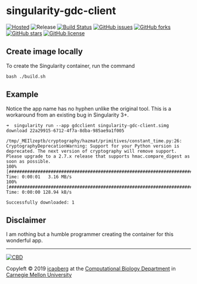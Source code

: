 # singularity-gdc-client
[![Hosted](https://img.shields.io/badge/hosted-sylabs.io-red.svg)](https://cloud.sylabs.io/library/icaoberg/default/gdc-client)
![Release](https://img.shields.io/badge/release-prealpha-red.svg)
[![Build Status](https://travis-ci.org/icaoberg/singularity-gdc-client.svg?branch=master)](https://travis-ci.org/icaoberg/singularity-gdc-client)
[![GitHub issues](https://img.shields.io/github/issues/icaoberg/singularity-gdc-client.svg)](https://github.com/icaoberg/singularity-gdc-client/issues)
[![GitHub forks](https://img.shields.io/github/forks/icaoberg/singularity-gdc-client.svg)](https://github.com/icaoberg/singularity-gdc-client/network)
[![GitHub stars](https://img.shields.io/github/stars/icaoberg/singularity-gdc-client.svg)](https://github.com/icaoberg/singularity-gdc-client/stargazers)
[![GitHub license](https://img.shields.io/badge/license-GPLv3-blue.svg)](https://www.gnu.org/licenses/quick-guide-gplv3.en.html)

## Create image locally
To create the Singularity container, run the command

```
bash ./build.sh
```

## Example

Notice the app name has no hyphen unlike the original tool. This is a workaround from an existing bug in Singularity 3+.

```
➜  singularity run --app gdcclient singularity-gdc-client.simg download 22a29915-6712-4f7a-8dba-985ae9a1f005

/tmp/_MEIlzeptb/cryptography/hazmat/primitives/constant_time.py:26: CryptographyDeprecationWarning: Support for your Python version is deprecated. The next version of cryptography will remove support. Please upgrade to a 2.7.x release that supports hmac.compare_digest as soon as possible.
100% [#############################################################################] Time: 0:00:01   3.16 MB/s
100% [#############################################################################] Time: 0:00:00 128.94 kB/s

Successfully downloaded: 1
```

## Disclaimer
I am nothing but a humble programmer creating the container for this wonderful app.

---
[![CBD](http://www.cbd.cmu.edu/wp-content/uploads/2017/07/wordpress-default.png)](http://www.cbd.cmu.edu)

Copyleft © 2019 [icaoberg](http://www.andrew.cmu.edu/~icaoberg) at the [Computational Biology Department](http://www.cbd.cmu.edu) in [Carnegie Mellon University](http://www.cmu.edu)
